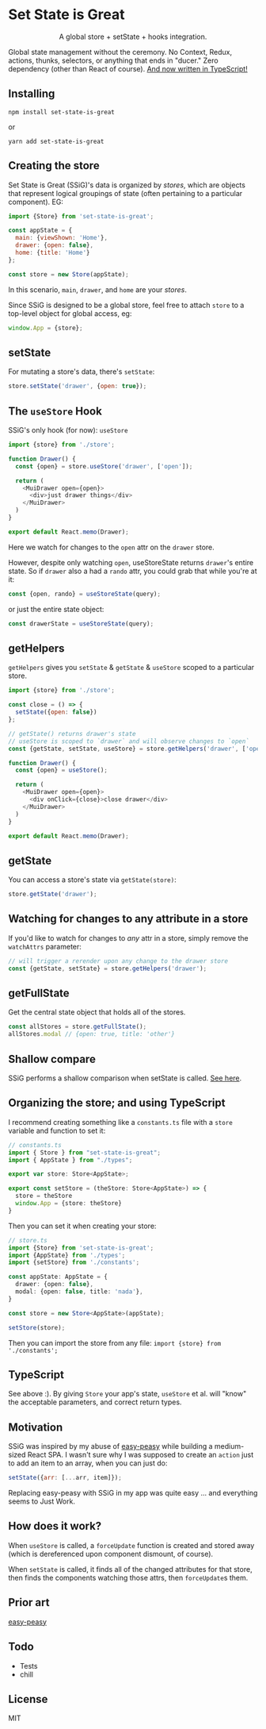 # Set State is Great
<p align='center'>A global store + setState + hooks integration.</p>

Global state management without the ceremony.  No Context, Redux, actions, thunks, selectors, or anything that ends in "ducer."  Zero dependency (other than React of course).  [And now written in TypeScript!](https://github.com/kmurph73/set-state-is-great/pull/3)

## Installing

```
npm install set-state-is-great
```
or
```
yarn add set-state-is-great
```

## Creating the store

Set State is Great (SSiG)'s data is organized by _stores_, which are objects that represent logical groupings of state (often pertaining to a particular component). EG: 

```javascript
import {Store} from 'set-state-is-great';

const appState = {
  main: {viewShown: 'Home'},
  drawer: {open: false},
  home: {title: 'Home'}
};

const store = new Store(appState);
```

In this scenario, `main`, `drawer`, and `home` are your _stores_.

Since SSiG is designed to be a global store, feel free to attach `store` to a top-level object for global access, eg:

``` javascript
window.App = {store};
```

## setState

For mutating a store's data, there's `setState`:

```javascript
store.setState('drawer', {open: true});
```

## The `useStore` Hook
SSiG's only hook (for now): `useStore`

```javascript
import {store} from './store';

function Drawer() {
  const {open} = store.useStore('drawer', ['open']);

  return (
    <MuiDrawer open={open}>
      <div>just drawer things</div>
    </MuiDrawer>
  )
}

export default React.memo(Drawer);
```

Here we watch for changes to the `open` attr on the `drawer` store.

However, despite only watching `open`, useStoreState returns `drawer`'s entire state.  So if `drawer` also a had a `rando` attr, you could grab that while you're at it:

```javascript
const {open, rando} = useStoreState(query);
```
or just the entire state object:
```javascript
const drawerState = useStoreState(query);
```

## getHelpers

`getHelpers` gives you `setState` & `getState` & `useStore` scoped to a particular store.

```javascript
import {store} from './store';

const close = () => {
  setState({open: false})
};

// getState() returns drawer's state
// useStore is scoped to `drawer` and will observe changes to `open`
const {getState, setState, useStore} = store.getHelpers('drawer', ['open'])

function Drawer() {
  const {open} = useStore();

  return (
    <MuiDrawer open={open}>
      <div onClick={close}>close drawer</div>
    </MuiDrawer>
  )
}

export default React.memo(Drawer);
```

## getState

You can access a store's state via `getState(store)`:

```javascript
store.getState('drawer');
```

## Watching for changes to any attribute in a store

If you'd like to watch for changes to _any_ attr in a store, simply remove the `watchAttrs` parameter:

```javascript
// will trigger a rerender upon any change to the drawer store
const {getState, setState} = store.getHelpers('drawer');
```

## getFullState

Get the central state object that holds all of the stores.

```javascript
const allStores = store.getFullState();
allStores.modal // {open: true, title: 'other'} 
```

## Shallow compare

SSiG performs a shallow comparison when setState is called.  [See here](src/store.ts#L117).

## Organizing the store; and using TypeScript

I recommend creating something like a `constants.ts` file with a `store` variable and function to set it: 

``` TypeScript
// constants.ts
import { Store } from "set-state-is-great";
import { AppState } from "./types";

export var store: Store<AppState>;

export const setStore = (theStore: Store<AppState>) => {
  store = theStore
  window.App = {store: theStore}
}
```

Then you can set it when creating your store:

``` TypeScript
// store.ts
import {Store} from 'set-state-is-great';
import {AppState} from './types';
import {setStore} from './constants';

const appState: AppState = {
  drawer: {open: false},
  modal: {open: false, title: 'nada'},
}

const store = new Store<AppState>(appState);

setStore(store);
```

Then you can import the store from any file: `import {store} from './constants';`

## TypeScript

See above :).  By giving `Store` your app's state, `useStore` et al. will "know" the acceptable parameters, and correct return types.

## Motivation

SSiG was inspired by my abuse of [easy-peasy][2] while building a medium-sized React SPA.  I wasn't sure why I was supposed to create an `action` just to add an item to an array, when you can just do: 
```javascript 
setState({arr: [...arr, item]});
```

Replacing easy-peasy with SSiG in my app was quite easy ... and everything seems to Just Work.
## How does it work?

When `useStore` is called, a `forceUpdate` function is created and stored away (which is dereferenced upon component dismount, of course).

When `setState` is called, it finds all of the changed attributes for that store, then finds the components watching those attrs, then `forceUpdate`s them.

## Prior art

[easy-peasy][2]

## Todo

* Tests
* chill

## License

MIT

[1]: https://github.com/CharlesStover/use-force-update
[2]: https://github.com/ctrlplusb/easy-peasy

